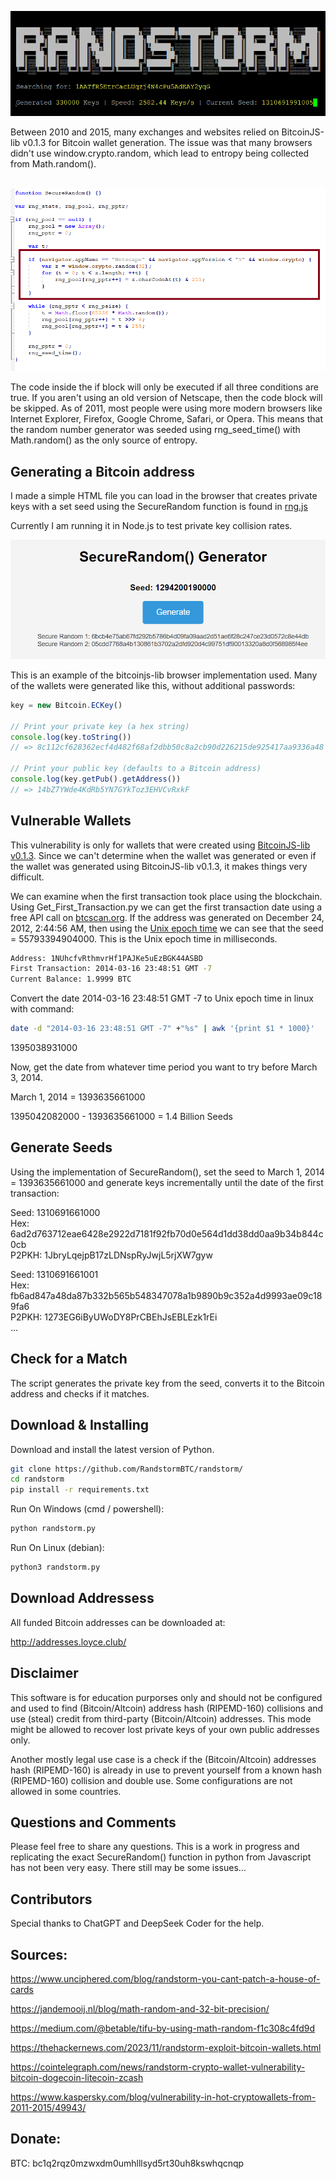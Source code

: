 
<p align="center">
  <img src="RandstormProgram.png" alt="Your Image Description">
</p>
Between 2010 and 2015, many exchanges and websites relied on BitcoinJS-lib v0.1.3 for Bitcoin wallet generation. The issue was that many browsers didn't use window.crypto.random, which lead to entropy being collected from Math.random(). <br><br>

<p align="center">
  <img src="secure_random.png" alt="Your Image Description">
</p>

The code inside the if block will only be executed if all three conditions are true. If you aren't using an old version of Netscape, then the code block will be skipped. As of 2011, most people were using more modern browsers like Internet Explorer, Firefox, Google Chrome, Safari, or Opera. This means that the random number generator was seeded using rng_seed_time() with Math.random() as the only source of entropy. 

## Generating a Bitcoin address
I made a simple HTML file you can load in the browser that creates private keys with a set seed using the SecureRandom function is found in [rng.js](http://www-cs-students.stanford.edu/~tjw/jsbn/rng.js) 

Currently I am running it in Node.js to test private key collision rates.

<p align="center">
  <img src="SecureRandomGen.png" alt="Your Image Description">
</p>

This is an example of the bitcoinjs-lib browser implementation used. Many of the wallets were generated like this, without additional passwords: 

 ```js
key = new Bitcoin.ECKey()

// Print your private key (a hex string)
console.log(key.toString())
// => 8c112cf628362ecf4d482f68af2dbb50c8a2cb90d226215de925417aa9336a48

// Print your public key (defaults to a Bitcoin address)
console.log(key.getPub().getAddress())
// => 14bZ7YWde4KdRb5YN7GYkToz3EHVCvRxkF
 ```

## Vulnerable Wallets

This vulnerability is only for wallets that were created using [BitcoinJS-lib v0.1.3](https://github.com/bitcoinjs/bitcoinjs-lib/releases/tag/0.1.3). Since we can't determine when the wallet was generated or even if the wallet was generated using BitcoinJS-lib v0.1.3, it makes things very difficult. 

We can examine when the first transaction took place using the blockchain. Using Get_First_Transaction.py we can get the first transaction date using a free API call on [btcscan.org](https://btcscan.org/). If the address was generated on December 24, 2012, 2:44:56 AM, then using the [Unix epoch time](https://www.epochconverter.com/) we can see that the seed = 55793394904000. This is the Unix epoch time in milliseconds. 

```bash
Address: 1NUhcfvRthmvrHf1PAJKe5uEzBGK44ASBD
First Transaction: 2014-03-16 23:48:51 GMT -7
Current Balance: 1.9999 BTC
```
Convert the date 2014-03-16 23:48:51 GMT -7 to Unix epoch time in linux with command:

```bash
date -d "2014-03-16 23:48:51 GMT -7" +"%s" | awk '{print $1 * 1000}'
```
1395038931000

Now, get the date from whatever time period you want to try before March 3, 2014.

March 1, 2014 = 1393635661000

1395042082000 - 1393635661000 = 1.4 Billion Seeds

## Generate Seeds

Using the implementation of SecureRandom(), set the seed to March 1, 2014 = 1393635661000 and generate keys incrementally until the date of the first transaction:

Seed: 1310691661000 <br>
Hex: 6ad2d763712eae6428e2922d7181f92fb70d0e564d1dd38dd0aa9b34b844c0cb <br>
P2PKH: 1JbryLqejpB17zLDNspRyJwjL5rjXW7gyw<br>

Seed: 1310691661001 <br>
Hex: fb6ad847a48da87b332b565b548347078a1b9890b9c352a4d9993ae09c189fa6 <br>
P2PKH: 1273EG6iByUWoDY8PrCBEhJsEBLEzk1rEi<br>
...
## Check for a Match 

The script generates the private key from the seed, converts it to the Bitcoin address and checks if it matches. 

## Download & Installing

Download and install the latest version of Python. 

```bash
git clone https://github.com/RandstormBTC/randstorm/
cd randstorm
pip install -r requirements.txt
```

Run On Windows (cmd / powershell):
```bash
python randstorm.py
```
Run On Linux (debian):
```bash
python3 randstorm.py
```
## Download Addressess 
All funded Bitcoin addresses can be downloaded at:

http://addresses.loyce.club/

## Disclaimer
This software is for education purporses only and should not be configured and used to find (Bitcoin/Altcoin) address hash (RIPEMD-160) collisions and use (steal) credit from third-party (Bitcoin/Altcoin) addresses. This mode might be allowed to recover lost private keys of your own public addresses only.

Another mostly legal use case is a check if the (Bitcoin/Altcoin) addresses hash (RIPEMD-160) is already in use to prevent yourself from a known hash (RIPEMD-160) collision and double use. Some configurations are not allowed in some countries.

## Questions and Comments

Please feel free to share any questions. This is a work in progress and replicating the exact SecureRandom() function in python from Javascript has not been very easy. There still may be some issues...

## Contributors 

Special thanks to ChatGPT and DeepSeek Coder for the help. 

## Sources:

 <https://www.unciphered.com/blog/randstorm-you-cant-patch-a-house-of-cards>

 <https://jandemooij.nl/blog/math-random-and-32-bit-precision/>

 <https://medium.com/@betable/tifu-by-using-math-random-f1c308c4fd9d>

 <https://thehackernews.com/2023/11/randstorm-exploit-bitcoin-wallets.html>

 <https://cointelegraph.com/news/randstorm-crypto-wallet-vulnerability-bitcoin-dogecoin-litecoin-zcash>

 <https://www.kaspersky.com/blog/vulnerability-in-hot-cryptowallets-from-2011-2015/49943/>


## Donate:
BTC: bc1q2rqz0mzwxdm0umhlllsyd5rt30uh8kswhqcnqp
